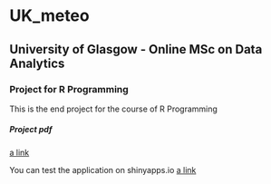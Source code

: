 # UK_meteo

## University of Glasgow - Online MSc on Data Analytics
### Project for R Programming
This is the end project for the course of R Programming

##### Project pdf
[a link](https://github.com/gpeddev/UK_meteo/blob/main/Project_2020.pdf)

You can test the application on shinyapps.io
[a link](https://gpeddev.shinyapps.io/project_meteo/)
